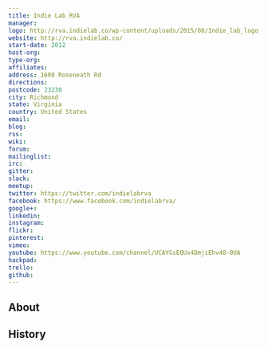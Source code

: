 ```yaml
---
title: Indie Lab RVA
manager: 
logo: http://rva.indielab.co/wp-content/uploads/2015/08/Indie_lab_logo_banner.png
website: http://rva.indielab.co/
start-date: 2012
host-org: 
type-org: 
affiliates: 
address: 1600 Roseneath Rd
directions: 
postcode: 23230
city: Richmond
state: Virginia
country: United States
email: 
blog: 
rss: 
wiki: 
forum: 
mailinglist: 
irc: 
gitter: 
slack: 
meetup: 
twitter: https://twitter.com/indielabrva
facebook: https://www.facebook.com/indielabrva/
google+: 
linkedin: 
instagram: 
flickr: 
pinterest: 
vimeo: 
youtube: https://www.youtube.com/channel/UCAYGsEQUx4DmjiEhv48-0UA
hackpad: 
trello: 
github: 
---
```


## About

## History
